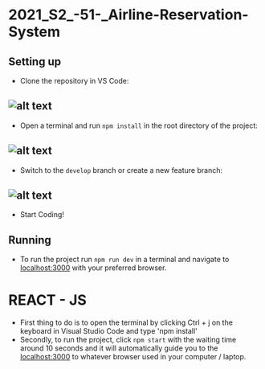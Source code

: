 # 2021_S2_-51-_Airline-Reservation-System
## Setting up
* Clone the repository in VS Code: 

![alt text](https://media.discordapp.net/attachments/115599738681688064/876048824248987658/unknown.png "clone repo")
---
* Open a terminal and run `npm install` in the root directory of the project:

![alt text](https://media.discordapp.net/attachments/115599738681688064/876053843018919936/unknown.png "npm install")
---
* Switch to the `develop` branch or create a new feature branch:

![alt text](https://cdn.discordapp.com/attachments/115599738681688064/876055971498164284/unknown.png "switch branch")
---
* Start Coding!

## Running
* To run the project run `npm run dev` in a terminal and navigate to [localhost:3000](http://localhost:3000) with your preferred browser.

# REACT - JS 
* First thing to do is to open the terminal by clicking Ctrl + j on the keyboard in Visual Studio Code and type 'npm install'
* Secondly, to run the project, click `npm start` with the waiting time around 10 seconds and it will automatically guide you to the [localhost:3000](http://localhost:3000) to whatever browser used in your computer / laptop.


